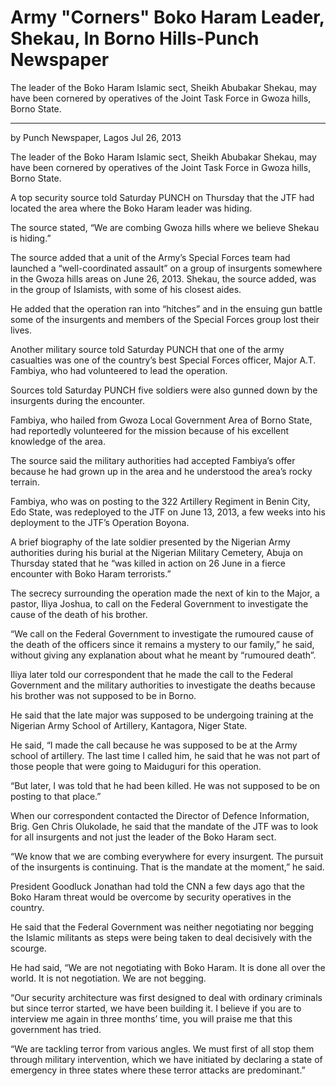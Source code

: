 #  Army "Corners" Boko Haram Leader, Shekau, In Borno Hills-Punch Newspaper 

The leader of the Boko Haram Islamic sect, Sheikh Abubakar Shekau, may have been cornered by operatives of the Joint Task Force in Gwoza hills, Borno State. 

* * *

by Punch Newspaper, Lagos Jul 26, 2013

The leader of the Boko Haram Islamic sect, Sheikh Abubakar Shekau, may have been cornered by operatives of the Joint Task Force in Gwoza hills, Borno State.

A top security source told Saturday PUNCH on Thursday that the JTF had located the area where the Boko Haram leader was hiding.

The source stated, “We are combing Gwoza hills where we believe Shekau is hiding.”

The source added that a unit of the Army’s Special Forces team had launched a “well-coordinated assault” on a group of insurgents somewhere in the Gwoza hills areas on June 26, 2013. Shekau, the source added, was in the group of Islamists, with some of his closest aides.

He added that the operation ran into “hitches” and in the ensuing gun battle some of the insurgents and members of the Special Forces group lost their lives.

Another military source told Saturday PUNCH that one of the army casualties was one of the country’s best Special Forces officer, Major A.T. Fambiya, who had volunteered to lead the operation.

Sources told Saturday PUNCH five soldiers were also gunned down by the insurgents during the encounter.

Fambiya, who hailed from Gwoza Local Government Area of Borno State, had reportedly volunteered for the mission because of his excellent knowledge of the area.

The source said the military authorities had accepted Fambiya’s offer because he had grown up in the area and he understood the area’s rocky terrain.

Fambiya, who was on posting to the 322 Artillery Regiment in Benin City, Edo State, was redeployed to the JTF on June 13, 2013, a few weeks into his deployment to the JTF’s Operation Boyona.

A brief biography of the late soldier presented by the Nigerian Army authorities during his burial at the Nigerian Military Cemetery, Abuja on Thursday stated that he “was killed in action on 26 June in a fierce encounter with Boko Haram terrorists.”

The secrecy surrounding the operation made the next of kin to the Major, a pastor, Iliya Joshua, to call on the Federal Government to investigate the cause of the death of his brother.

“We call on the Federal Government to investigate the rumoured cause of the death of the officers since it remains a mystery to our family,” he said, without giving any explanation about what he meant by “rumoured death”.

Iliya later told our correspondent that he made the call to the Federal Government and the military authorities to investigate the deaths because his brother was not supposed to be in Borno.

He said that the late major was supposed to be undergoing training at the Nigerian Army School of Artillery, Kantagora, Niger State.

He said, “I made the call because he was supposed to be at the Army school of artillery. The last time I called him, he said that he was not part of those people that were going to Maiduguri for this operation.

“But later, I was told that he had been killed. He was not supposed to be on posting to that place.”

When our correspondent contacted the Director of Defence Information, Brig. Gen Chris Olukolade, he said that the mandate of the JTF was to look for all insurgents and not just the leader of the Boko Haram sect.

“We know that we are combing everywhere for every insurgent. The pursuit of the insurgents is continuing. That is the mandate at the moment,” he said.

President Goodluck Jonathan had told the CNN a few days ago that the Boko Haram threat would be overcome by security operatives in the country.

He said that the Federal Government was neither negotiating nor begging the Islamic militants as steps were being taken to deal decisively with the scourge.

He had said, “We are not negotiating with Boko Haram. It is done all over the world. It is not negotiation. We are not begging.

“Our security architecture was first designed to deal with ordinary criminals but since terror started, we have been building it. I believe if you are to interview me again in three months’ time, you will praise me that this government has tried.

“We are tackling terror from various angles. We must first of all stop them through military intervention, which we have initiated by declaring a state of emergency in three states where these terror attacks are predominant.”  
